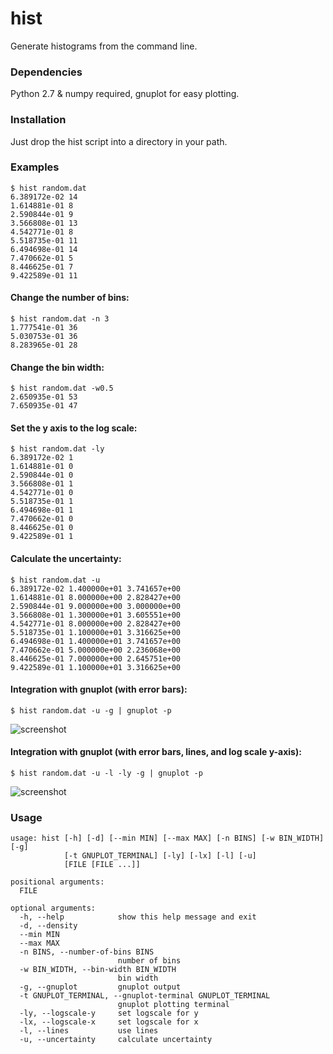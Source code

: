 # hist

Generate histograms from the command line.

### Dependencies
Python 2.7 & numpy required, gnuplot for easy plotting.

### Installation
Just drop the hist script into a directory in your path.

### Examples

```
$ hist random.dat
6.389172e-02 14
1.614881e-01 8
2.590844e-01 9
3.566808e-01 13
4.542771e-01 8
5.518735e-01 11
6.494698e-01 14
7.470662e-01 5
8.446625e-01 7
9.422589e-01 11
```

#### Change the number of bins:
```
$ hist random.dat -n 3
1.777541e-01 36
5.030753e-01 36
8.283965e-01 28
```

#### Change the bin width:
```
$ hist random.dat -w0.5
2.650935e-01 53
7.650935e-01 47
```

#### Set the y axis to the log scale:
```
$ hist random.dat -ly
6.389172e-02 1
1.614881e-01 0
2.590844e-01 0
3.566808e-01 1
4.542771e-01 0
5.518735e-01 1
6.494698e-01 1
7.470662e-01 0
8.446625e-01 0
9.422589e-01 1
```

#### Calculate the uncertainty:
```
$ hist random.dat -u
6.389172e-02 1.400000e+01 3.741657e+00
1.614881e-01 8.000000e+00 2.828427e+00
2.590844e-01 9.000000e+00 3.000000e+00
3.566808e-01 1.300000e+01 3.605551e+00
4.542771e-01 8.000000e+00 2.828427e+00
5.518735e-01 1.100000e+01 3.316625e+00
6.494698e-01 1.400000e+01 3.741657e+00
7.470662e-01 5.000000e+00 2.236068e+00
8.446625e-01 7.000000e+00 2.645751e+00
9.422589e-01 1.100000e+01 3.316625e+00
```

#### Integration with gnuplot (with error bars):
```
$ hist random.dat -u -g | gnuplot -p
```
![screenshot](https://raw.github.com/SamChill/hist/gh-pages/screenshot.png)


#### Integration with gnuplot (with error bars, lines, and log scale y-axis):
```
$ hist random.dat -u -l -ly -g | gnuplot -p
```
![screenshot](https://raw.github.com/SamChill/hist/gh-pages/screenshot2.png)




### Usage
```
usage: hist [-h] [-d] [--min MIN] [--max MAX] [-n BINS] [-w BIN_WIDTH] [-g]
            [-t GNUPLOT_TERMINAL] [-ly] [-lx] [-l] [-u]
            [FILE [FILE ...]]

positional arguments:
  FILE

optional arguments:
  -h, --help            show this help message and exit
  -d, --density
  --min MIN
  --max MAX
  -n BINS, --number-of-bins BINS
                        number of bins
  -w BIN_WIDTH, --bin-width BIN_WIDTH
                        bin width
  -g, --gnuplot         gnuplot output
  -t GNUPLOT_TERMINAL, --gnuplot-terminal GNUPLOT_TERMINAL
                        gnuplot plotting terminal
  -ly, --logscale-y     set logscale for y
  -lx, --logscale-x     set logscale for x
  -l, --lines           use lines
  -u, --uncertainty     calculate uncertainty
```

